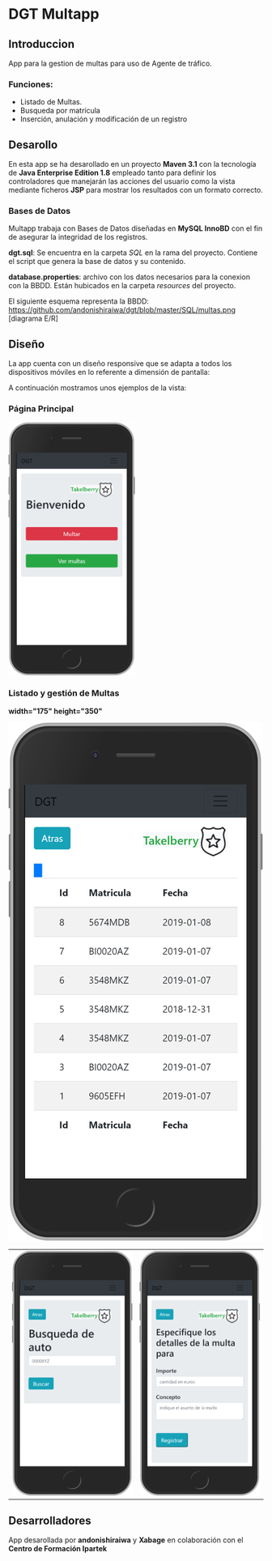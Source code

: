 # DGT Multapp

## Introduccion

App para la gestion de multas para uso de Agente de tráfico.

### Funciones:
* Listado de Multas.
* Busqueda por matrícula
* Inserción, anulación y modificación de un registro


## Desarollo
En esta app se ha desarollado en un proyecto **Maven 3.1** con la tecnología de **Java Enterprise Edition 1.8** empleado tanto para definir los controladores que manejarán las acciones del usuario como la vista mediante ficheros **JSP** para mostrar los resultados con un formato correcto.

### Bases de Datos

Multapp trabaja con Bases de Datos diseñadas en **MySQL InnoBD** con el fin de asegurar la integridad de los registros.

**dgt.sql**: Se encuentra en la carpeta *SQL* en la rama del proyecto. Contiene el script que genera la base de datos y su contenido.

**database.properties**: archivo con los datos necesarios para la conexion con la BBDD. Están hubicados en la carpeta *resources* del proyecto.


El siguiente esquema representa la BBDD:
https://github.com/andonishiraiwa/dgt/blob/master/SQL/multas.png
[diagrama E/R]


## Diseño 
La app cuenta con un diseño responsive que se adapta a todos los dispositivos móviles en lo referente a dimensión de pantalla:
 
  A continuación mostramos unos ejemplos de la vista:
  
 ### Página Principal
 <img src="https://github.com/andonishiraiwa/dgt/blob/master/src/main/webapp/images/readme/index.png" width="250" height="500">
  
 ### Listado y gestión de Multas
 **width="175" height="350"**
<table>
<tr>
<td width="20%"><img src="https://github.com/andonishiraiwa/dgt/blob/master/src/main/webapp/images/readme/buscar.png"></td><td width="20%"><img src="https://github.com/andonishiraiwa/dgt/blob/master/src/main/webapp/images/readme/redactar.png"></td></td width="20%"><img src="https://github.com/andonishiraiwa/dgt/blob/master/src/main/webapp/images/readme/lista.png"></td>

 </tr>
 
 </table>
 

## Desarrolladores
App desarollada por **andonishiraiwa** y **Xabage** en colaboración con el **Centro de Formación Ipartek**

